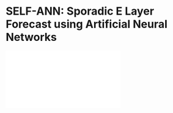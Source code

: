 #  SELF-ANN: Sporadic E Layer Forecast using Artificial Neural Networks
![这是图片](/images/model.pdf "Magic Gardens")
